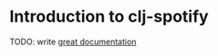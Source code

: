 # Introduction to clj-spotify

TODO: write [great documentation](http://jacobian.org/writing/what-to-write/)
